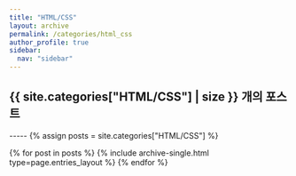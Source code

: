 ```yaml
---
title: "HTML/CSS"
layout: archive
permalink: /categories/html_css
author_profile: true
sidebar:
  nav: "sidebar"
---
```


<h2> {{ site.categories["HTML/CSS"] | size }} 개의 포스트 </h2>
-----
{% assign posts = site.categories["HTML/CSS"] %}


{% for post in posts %}
  {% include archive-single.html type=page.entries_layout %}
{% endfor %}
